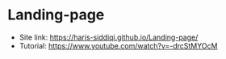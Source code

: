 # Landing-page

- Site link: https://haris-siddiqi.github.io/Landing-page/
- Tutorial: https://www.youtube.com/watch?v=-drcStMYOcM
